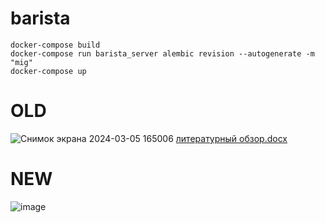 # barista
```
docker-compose build
docker-compose run barista_server alembic revision --autogenerate -m "mig"
docker-compose up
```
# OLD
![Снимок экрана 2024-03-05 165006](https://github.com/KirushaSpace/barista/assets/82442035/8e7ae4d5-29c4-45cb-ad2a-59e230057970)
[литературный обзор.docx](https://github.com/KirushaSpace/barista/files/14495129/default.docx)

# NEW
![image](https://github.com/KirushaSpace/barista/assets/82442035/605eaf44-1671-483c-bc22-77cc4ff70735)


